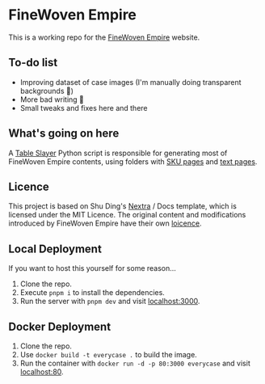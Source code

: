 # FineWoven Empire

This is a working repo for the [FineWoven Empire](https://everycase.org/) website.

## To-do list

- Improving dataset of case images (I'm manually doing transparent backgrounds 🥲)
- More bad writing 🤗
- Small tweaks and fixes here and there

## What's going on here

A [Table Slayer](scripts/table_slayer.py) Python script is responsible for generating most of FineWoven Empire contents, using folders with [SKU pages](trash/layout/) and [text pages](trash/pages/).

## Licence

This project is based on Shu Ding's [Nextra](https://github.com/shuding/nextra/) / Docs template, which is licensed under the MIT Licence. The original content and modifications introduced by FineWoven Empire have their own [loicence](LICENCE.md).

## Local Deployment

If you want to host this yourself for some reason…

1. Clone the repo.
2. Execute `pnpm i` to install the dependencies.
3. Run the server with `pnpm dev` and visit [localhost:3000](http://localhost:3000/).

## Docker Deployment

1. Clone the repo.
2. Use `docker build -t everycase .` to build the image.
3. Run the container with `docker run -d -p 80:3000 everycase` and visit [localhost:80](http://localhost/).
